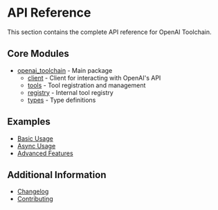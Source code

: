 # API Reference

This section contains the complete API reference for OpenAI Toolchain.

## Core Modules

- [openai_toolchain](openai_toolchain/) - Main package
  - [client](openai_toolchain/client.md) - Client for interacting with OpenAI's
    API
  - [tools](openai_toolchain/tools.md) - Tool registration and management
  - [registry](openai_toolchain/registry.md) - Internal tool registry
  - [types](openai_toolchain/types.md) - Type definitions

## Examples

- [Basic Usage](../examples/basic.md)
- [Async Usage](../examples/async.md)
- [Advanced Features](../examples/advanced.md)

## Additional Information

- [Changelog](../../CHANGELOG.md)
- [Contributing](../../CONTRIBUTING.md)
